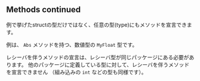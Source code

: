 ## Methods continued

例で挙げたstructの型だけではなく、任意の型(type)にもメソッドを宣言できます。

例は、 `Abs` メソッドを持つ、数値型の `MyFloat` 型です。

レシーバを伴うメソッドの宣言は、レシーバ型が同じパッケージにある必要があります。 他のパッケージに定義している型に対して、レシーバを伴うメソッドを宣言できません （組み込みの `int` などの型も同様です）。